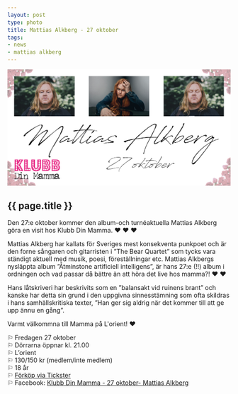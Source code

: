 ```yaml
---
layout: post
type: photo
title: Mattias Alkberg - 27 oktober
tags:
- news
- mattias alkberg
---
```


<img class="news-photo" src="/assets/img/news/mattias_alkberg_20171027.png" alt="{{ page.title }}" />

## {{ page.title }}

Den 27:e oktober kommer den album-och turnéaktuella Mattias Alkberg göra en visit hos Klubb Din Mamma. ♥ ♥ ♥

Mattias Alkberg har kallats för Sveriges mest konsekventa punkpoet och är den forne sångaren och gitarristen i ”The Bear Quartet” som tycks vara ständigt aktuell med musik, poesi, föreställningar etc. Mattias Alkbergs nysläppta album ”Åtminstone artificiell intelligens”, är hans 27:e (!!) album i ordningen och vad passar då bättre än att höra det live hos mamma?! ♥ ♥

Hans låtskriveri har beskrivits som en ”balansakt vid ruinens brant” och kanske har detta sin grund i den uppgivna sinnesstämning som ofta skildras i hans samhällskritiska texter, ”Han ger sig aldrig när det kommer till att ge upp ännu en gång”.

Varmt välkommna till Mamma på L'orient! ♥

⚐ Fredagen 27 oktober<br />
⚐ Dörrarna öppnar kl. 21.00<br />
⚐ L’orient<br />
⚐ 130/150 kr (medlem/inte medlem)<br />
⚐ 18 år<br />
⚐ [Förköp via Tickster](https://www.tickster.com/sv/events/af2ydb92w99kd2c/2017-10-27/mattias-alkberg)<br />
⚐ Facebook: [Klubb Din Mamma - 27 oktober- Mattias Alkberg](https://www.facebook.com/events/121534541878864/)
